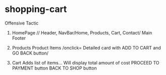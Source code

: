 # shopping-cart

Offensive Tactic

1. HomePage //
   Header, NavBar/Home, Products, Cart, Contact/
   Main
   Footer

2. Products
   Product Items /onclick= Detailed card with ADD TO CART and GO BACK button/

3. Cart
   Adds list of items...
   Will display total amount of cost
   PROCEED TO PAYMENT button
   BACK TO SHOP button
